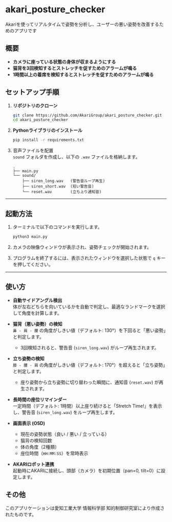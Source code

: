 
# akari_posture_checker

Akariを使ってリアルタイムで姿勢を分析し、ユーザーの悪い姿勢を改善するためのアプリです

## 概要
- **カメラに座っている状態の身体が収まるようにする**
- **猫背を3回検知するとストレッチを促すためのアラームが鳴る**  
- **1時間以上の着席を検知するとストレッチを促すためのアラームが鳴る**  


## セットアップ手順
1.  **リポジトリのクローン**
    ```bash
    git clone https://github.com/AkariGroup/akari_posture_checker.git
    cd akari_posture_checker
    ```

2.  **Pythonライブラリのインストール**
    ```bash
    pip install -r requirements.txt
    ```

3. 音声ファイルを配置  
   `sound` フォルダを作成し、以下の `.wav` ファイルを格納します。  
   ```
   .
   ├── main.py
   └── sound/
       ├── siren_long.wav   (警告音ループ再生)
       ├── siren_short.wav  (短い警告音)
       └── reset.wav        (立ち上り通知音)
   ```

---

## 起動方法
1.  ターミナルで以下のコマンドを実行します。

    ```bash
    python3 main.py
    ```

2.  カメラの映像ウィンドウが表示され、姿勢チェックが開始されます。
3.  プログラムを終了するには、表示されたウィンドウを選択した状態で `q` キーを押してください。

---

## 使い方
- **自動サイドアングル検出**  
  体が左右どちらを向いているかを自動で判定し、最適なランドマークを選択して角度を計算します。

- **猫背（悪い姿勢）の検知**  
  `鼻 - 肩 - 腰` の角度がしきい値（デフォルト: 130°）を下回ると「悪い姿勢」と判定します。  
  - 3回検知されると、警告音 (`siren_long.wav`) がループ再生されます。

- **立ち姿勢の検知**  
  `膝 - 腰 - 肩` の角度がしきい値（デフォルト: 170°）を超えると「立ち姿勢」と判定します。  
  - 座り姿勢から立ち姿勢に切り替わった瞬間に、通知音 (`reset.wav`) が再生されます。

- **長時間の座位リマインダー**  
  一定時間（デフォルト: 1時間）以上座り続けると「Stretch Time!」を表示し、警告音 (`siren_long.wav`) をループ再生します。

- **画面表示 (OSD)**  
  - 現在の姿勢状態（良い / 悪い / 立っている）  
  - 猫背の検知回数  
  - 体の角度（2種類）  
  - 座位時間（`HH:MM:SS`）を常時表示

- **AKARIロボット連携**  
起動時にAKARIに接続し、頭部（カメラ）を初期位置（pan=0, tilt=0）に設定します。

## その他
このアプリケーションは愛知工業大学 情報科学部 知的制御研究室により作成されたものです。  
